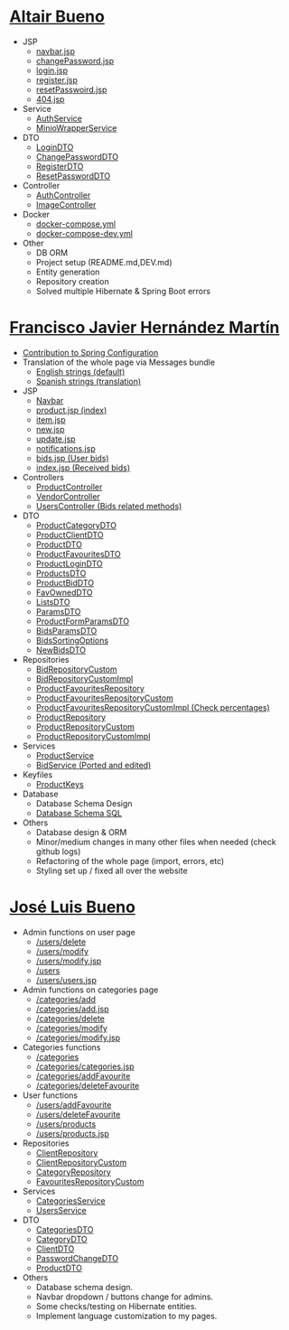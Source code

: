 # [Altair Bueno](https://github.com/Altair-Bueno/ubay-spring/commits?author=Altair-Bueno)

- JSP
  - [navbar.jsp](src/main/webapp/WEB-INF/components/navbar.jsp)
  - [changePassword.jsp](src/main/webapp/WEB-INF/view/auth/changePassword.jsp)
  - [login.jsp](src/main/webapp/WEB-INF/view/auth/login.jsp)
  - [register.jsp](src/main/webapp/WEB-INF/view/auth/register.jsp)
  - [resetPasswoird.jsp](src/main/webapp/WEB-INF/view/auth/resetPassword.jsp)
  - [404.jsp](src/main/webapp/WEB-INF/view/error/404.jsp)
- Service
  - [AuthService](src/main/java/uma/taw/ubayspring/service/AuthService.java)
  - [MinioWrapperService](src/main/java/uma/taw/ubayspring/wrapper/MinioWrapperService.java)
- DTO
  - [LoginDTO](src/main/java/uma/taw/ubayspring/dto/LoginDTO.java)
  - [ChangePasswordDTO](src/main/java/uma/taw/ubayspring/dto/auth/ChangePasswordDTO.java)
  - [RegisterDTO](src/main/java/uma/taw/ubayspring/dto/auth/RegisterDTO.java)
  - [ResetPasswordDTO](src/main/java/uma/taw/ubayspring/dto/auth/ResetPasswordDTO.java)
- Controller
  - [AuthController](src/main/java/uma/taw/ubayspring/controller/AuthController.java)
  - [ImageController](src/main/java/uma/taw/ubayspring/controller/ImageController.java)
- Docker
  - [docker-compose.yml](docker-compose.yml)
  - [docker-compose-dev.yml](docker-compose-dev.yml)
- Other
  - DB ORM
  - Project setup (README.md,DEV.md)
  - Entity generation
  - Repository creation
  - Solved multiple Hibernate & Spring Boot errors

# [Francisco Javier Hernández Martín](https://github.com/Altair-Bueno/ubay-spring/commits?author=fran1215)

- [Contribution to Spring Configuration](src/main/resources/application.properties)
- Translation of the whole page via Messages bundle
  - [English strings (default)](src/main/resources/messages.properties)
  - [Spanish strings (translation)](src/main/resources/messages_es.properties)
- JSP
  - [Navbar](src/main/webapp/WEB-INF/components/navbar.jsp)
  - [product.jsp (index)](src/main/webapp/WEB-INF/view/product.jsp)
  - [item.jsp](src/main/webapp/WEB-INF/view/product/item.jsp)
  - [new.jsp](src/main/webapp/WEB-INF/view/product/new.jsp)
  - [update.jsp](src/main/webapp/WEB-INF/view/product/update.jsp)
  - [notifications.jsp](src/main/webapp/WEB-INF/view/users/notifications.jsp)
  - [bids.jsp (User bids)](src/main/webapp/WEB-INF/view/users/bids.jsp)
  - [index.jsp (Received bids)](src/main/webapp/WEB-INF/view/vendor/bids/index.jsp)
- Controllers
  - [ProductController](src/main/java/uma/taw/ubayspring/controller/ProductController.java)
  - [VendorController](src/main/java/uma/taw/ubayspring/controller/VendorController.java)
  - [UsersController (Bids related methods)](src/main/java/uma/taw/ubayspring/controller/UsersController.java)
- DTO
  - [ProductCategoryDTO](src/main/java/uma/taw/ubayspring/dto/products/ProductCategoryDTO.java)
  - [ProductClientDTO](src/main/java/uma/taw/ubayspring/dto/products/ProductClientDTO.java)
  - [ProductDTO](src/main/java/uma/taw/ubayspring/dto/products/ProductDTO.java)
  - [ProductFavouritesDTO](src/main/java/uma/taw/ubayspring/dto/products/ProductFavouritesDTO.java)
  - [ProductLoginDTO](src/main/java/uma/taw/ubayspring/dto/products/ProductLoginDTO.java)
  - [ProductsDTO](src/main/java/uma/taw/ubayspring/dto/products/ProductsDTO.java)
  - [ProductBidDTO](src/main/java/uma/taw/ubayspring/dto/products/ProductBidDTO.java)
  - [FavOwnedDTO](src/main/java/uma/taw/ubayspring/dto/products/index/FavOwnedDTO.java)
  - [ListsDTO](src/main/java/uma/taw/ubayspring/dto/products/index/ListsDTO.java)
  - [ParamsDTO](src/main/java/uma/taw/ubayspring/dto/products/index/ParamsDTO.java)
  - [ProductFormParamsDTO](src/main/java/uma/taw/ubayspring/dto/products/ProductForm/ProductFormParamsDTO.java)
  - [BidsParamsDTO](src/main/java/uma/taw/ubayspring/dto/bids/BidsParamsDTO.java)
  - [BidsSortingOptions](src/main/java/uma/taw/ubayspring/dto/bids/BidsSortingOptions.java)
  - [NewBidsDTO](src/main/java/uma/taw/ubayspring/dto/bids/NewBidsDTO.java)
- Repositories
  - [BidRepositoryCustom](src/main/java/uma/taw/ubayspring/repository/BidRepositoryCustom.java)
  - [BidRepositoryCustomImpl](src/main/java/uma/taw/ubayspring/repository/BidRepositoryCustomImpl.java)
  - [ProductFavouritesRepository](src/main/java/uma/taw/ubayspring/repository/ProductFavouritesRepository.java)
  - [ProductFavouritesRepositoryCustom](src/main/java/uma/taw/ubayspring/repository/ProductFavouritesRepositoryCustom.java)
  - [ProductFavouritesRepositoryCustomImpl (Check percentages)](src/main/java/uma/taw/ubayspring/repository/ProductFavouritesRepositoryCustomImpl.java)
  - [ProductRepository](src/main/java/uma/taw/ubayspring/repository/ProductRepository.java)
  - [ProductRepositoryCustom](src/main/java/uma/taw/ubayspring/repository/ProductRepositoryCustom.java)
  - [ProductRepositoryCustomImpl](src/main/java/uma/taw/ubayspring/repository/ProductRepositoryCustomImpl.java)
- Services
  - [ProductService](src/main/java/uma/taw/ubayspring/service/products/ProductService.java)
  - [BidService (Ported and edited)](src/main/java/uma/taw/ubayspring/service/BidService.java)
- Keyfiles
  - [ProductKeys](src/main/java/uma/taw/ubayspring/keys/UsersKeys.java)
- Database
  - Database Schema Design
  - [Database Schema SQL](sql/scheme.sql)
- Others
  - Database design & ORM
  - Minor/medium changes in many other files when needed (check github logs)
  - Refactoring of the whole page (import, errors, etc)
  - Styling set up / fixed all over the website

# [José Luis Bueno](https://github.com/Altair-Bueno/ubay-spring/commits?author=jxtaaa)
- Admin functions on user page
  - [/users/delete](src/main/java/uma/taw/ubayspring/controller/UsersController.java)
  - [/users/modify](src/main/java/uma/taw/ubayspring/controller/UsersController.java)
  - [/users/modify.jsp](src/main/webapp/WEB-INF/view/users/modify.jsp)
  - [/users](src/main/java/uma/taw/ubayspring/controller/UsersController.java)
  - [/users/users.jsp](src/main/webapp/WEB-INF/view/users/users.jsp)
- Admin functions on categories page
  - [/categories/add](src/main/java/uma/taw/ubayspring/controller/CategoriesController.java)
  - [/categories/add.jsp](src/main/webapp/WEB-INF/view/categories/add.jsp)
  - [/categories/delete](src/main/java/uma/taw/ubayspring/controller/CategoriesController.java)
  - [/categories/modify](src/main/java/uma/taw/ubayspring/controller/CategoriesController.java)
  - [/categories/modify.jsp](src/main/webapp/WEB-INF/view/categories/modify.jsp)
- Categories functions
  - [/categories](src/main/java/uma/taw/ubayspring/controller/CategoriesController.java)
  - [/categories/categories.jsp](src/main/webapp/WEB-INF/view/categories/categories.jsp)
  - [/categories/addFavourite](src/main/java/uma/taw/ubayspring/controller/CategoriesController.java)
  - [/categories/deleteFavourite](src/main/java/uma/taw/ubayspring/controller/CategoriesController.java)
- User functions
  - [/users/addFavourite](src/main/java/uma/taw/ubayspring/controller/UsersController.java)
  - [/users/deleteFavourite](src/main/java/uma/taw/ubayspring/controller/UsersController.java)
  - [/users/products](src/main/java/uma/taw/ubayspring/controller/UsersController.java)
  - [/users/products.jsp](src/main/webapp/WEB-INF/view/users/products.jsp)
- Repositories
  - [ClientRepository](src/main/java/uma/taw/ubayspring/repository/ClientRepository.java)
  - [ClientRepositoryCustom](src/main/java/uma/taw/ubayspring/repository/ClientRepositoryCustom.java)
  - [CategoryRepository](src/main/java/uma/taw/ubayspring/repository/CategoryRepository.java)
  - [FavouritesRepositoryCustom](src/main/java/uma/taw/ubayspring/repository/FavouritesRepositoryCustom.java)
- Services
  - [CategoriesService](src/main/java/uma/taw/ubayspring/service/CategoriesService.java)
  - [UsersService](src/main/java/uma/taw/ubayspring/service/UsersService.java)
- DTO
  - [CategoriesDTO](src/main/java/uma/taw/ubayspring/dto/categories/CategoriesDTO.java)
  - [CategoryDTO](src/main/java/uma/taw/ubayspring/dto/categories/CategoryDTO.java)
  - [ClientDTO](src/main/java/uma/taw/ubayspring/dto/users/ClientDTO.java)
  - [PasswordChangeDTO](src/main/java/uma/taw/ubayspring/dto/users/PasswordChangeDTO.java)
  - [ProductDTO](src/main/java/uma/taw/ubayspring/dto/users/ProductDTO.java)
- Others
  - Database schema design.
  - Navbar dropdown / buttons change for admins.
  - Some checks/testing on Hibernate entities.
  - Implement language customization to my pages.